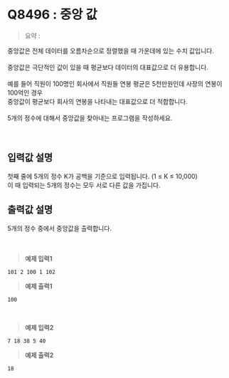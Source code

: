 # Q8496 : 중앙 값

> 요약 : 

중앙값은 전체 데이터를 오름차순으로 정렬했을 때 가운데에 있는 수치 값입니다.<br>
<br>
중앙값은 극단적인 값이 있을 때 평균보다 데이터의 대표값으로 더 유용합니다. <br>
<br>
예를 들어 직원이 100명인 회사에서 직원들 연봉 평균은 5천만원인데 사장의 연봉이 100억인 경우<br> 
중앙값이 평균보다 회사의 연봉을 나타내는 대표값으로 더 적합합니다.<br>
<br>
5개의 정수에 대해서 중앙값을 찾아내는 프로그램을 작성하세요.<br>
<br><br>

## 입력값 설명
첫째 줄에 5개의 정수 K가 공백을 기준으로 입력됩니다. (1 ≤ K ≤ 10,000)<br>
이 때 입력되는 5개의 정수는 모두 서로 다른 값을 가집니다.<br>


## 출력값 설명
5개의 정수 중에서 중앙값을 출력합니다.<br>
<br><br>

> **예제 입력1**
```
101 2 100 1 102
```

> **예제 출력1**
```
100
```
<br>

> **예제 입력2**
```
7 18 38 5 40
```

> **예제 출력2**
```
18
```